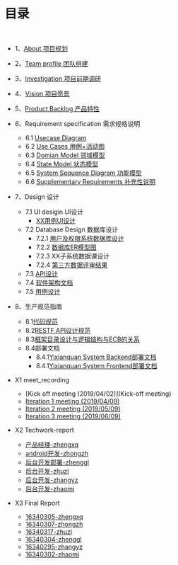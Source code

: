 ﻿---
layout: default
---

# [](#TOC)目录

&nbsp;&nbsp; 

* 1、[About 项目规划](01-about)
* 2、[Team profile 团队组建](02-team-profile)
* 3、[Investigation 项目前期调研](03-investigation)
* 4、[Vision 项目愿景](04-vision)
* 5、[Product Backlog 产品特性](05-product-backlog)
* 6、Requirement specification 需求规格说明
    - 6.1 [Usecase Diagram](06-01-usecase-diagram)
    - 6.2 [Use Cases 用例+活动图](06-02-use-cases)
    - 6.3 [Domian Model 领域模型](06-03-domain-model)
    - 6.4 [State Model 状态模型](06-04-state-model)
    - 6.5 [System Sequence Diagram 功能模型](06-05-system-sequence-diagram)
    - 6.6 [Supplementary Requirements 补充性说明](06-06-supplementary-requirements)
* 7、Design 设计
    - 7.1 UI desigin UI设计
        - [XX用例UI设计](07-01-01-UI-design)
    - 7.2 Database Design 数据库设计
        - 7.2.1 [用户及权限系统数据库设计](07-02-01-database-design)
        - 7.2.2 [数据库ER模型图](07-02-02-database-er-model)
        - 7.2.3 XX子系统数据课设计
        - 7.2.4 [第三方数据评审结果](07-02-04-第三方数据评审结果)
    - 7.3 [API设计](http://106.14.225.59:8787)
    - 7.4 [软件架构文档](07-04-software-architecture-docoument)
    - 7.5 [用例设计](07-05-usecase-design)
* 8、生产规范指南
    - 8.1[代码规范](08-01-coding-standard)
    - 8.2[RESTF API设计规范](08-02-RESTful-api-design-standard)
    - 8.3[框架目录设计与逻辑结构与ECB的关系](08-03-relationship) 
    - 8.4部署文档
        - 8.4.1[Yixianquan System Backend部署文档](08-04-01-bushu-backend)
        - 8.4.1[Yixianquan System Frontend部署文档](https://github.com/sysuz4/EarningMoney)
* X1 meet_recording
    - [Kick off meeting (2019/04/02)](Kick-off meeting)
    - [Iteration 1 meeting (2019/04/09)](X1-reception-meeting)
    - [Iteration 2 meeting (2019/05/09)](X2-reception-meeting)
    - [Iteration 3 meeting (2019/06/09)](X3-reception-meeting)
* X2 Techwork-report
    - [产品经理-zhengxq](https://blog.csdn.net/zhengxqq27/article/details/93086637)
    - [android开发-zhongzh](https://blog.csdn.net/Jeffba/article/details/93535916)
    - [后台开发部署-zhenggl](https://blog.csdn.net/Artemis16340304/article/details/90679931)
    - [后台开发-zhuzl](https://blog.csdn.net/weixin_36328380/article/details/88819481)
    - [后台开发-zhangyz](zhangyzh_blog.md)
    - [后台开发-zhaomi](https://blog.csdn.net/zm16340302/article/details/93851843)

* X3 Final Report
    - [16340305-zhengxq](zhengxq-report.md)
    - [16340307-zhongzh](zhongzh-report.md)
    - [16340317-zhuzl](https://blog.csdn.net/weixin_36328380/article/details/93534522)
    - [16340304-zhenggl](https://blog.csdn.net/Artemis16340304/article/details/93794515)
    - [16340295-zhangyz](zhangyz-report.md)
    - [16340302-zhaomi](https://blog.csdn.net/zm16340302/article/details/93893916)
